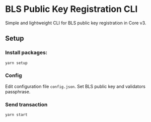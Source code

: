 # BLS Public Key Registration CLI

Simple and lightweight CLI for BLS public key registration in Core v3.

## Setup

### Install packages:

```bash
yarn setup
```

### Config

Edit configuration file `config.json`. Set BLS public key and validators passphrase.

### Send transaction

```bash
yarn start
```
